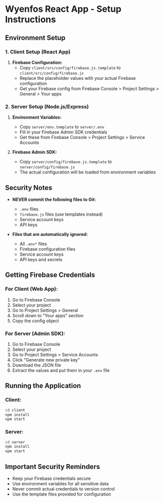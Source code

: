 # Wyenfos React App - Setup Instructions

## Environment Setup

### 1. Client Setup (React App)

1. **Firebase Configuration:**
   - Copy `client/src/config/firebase.js.template` to `client/src/config/firebase.js`
   - Replace the placeholder values with your actual Firebase configuration
   - Get your Firebase config from Firebase Console > Project Settings > General > Your apps

### 2. Server Setup (Node.js/Express)

1. **Environment Variables:**
   - Copy `server/env.template` to `server/.env`
   - Fill in your Firebase Admin SDK credentials
   - Get these from Firebase Console > Project Settings > Service Accounts

2. **Firebase Admin SDK:**
   - Copy `server/config/firebase.js.template` to `server/config/firebase.js`
   - The actual configuration will be loaded from environment variables

## Security Notes

- **NEVER commit the following files to Git:**
  - `.env` files
  - `firebase.js` files (use templates instead)
  - Service account keys
  - API keys

- **Files that are automatically ignored:**
  - All `.env*` files
  - Firebase configuration files
  - Service account keys
  - API keys and secrets

## Getting Firebase Credentials

### For Client (Web App):
1. Go to Firebase Console
2. Select your project
3. Go to Project Settings > General
4. Scroll down to "Your apps" section
5. Copy the config object

### For Server (Admin SDK):
1. Go to Firebase Console
2. Select your project
3. Go to Project Settings > Service Accounts
4. Click "Generate new private key"
5. Download the JSON file
6. Extract the values and put them in your `.env` file

## Running the Application

### Client:
```bash
cd client
npm install
npm start
```

### Server:
```bash
cd server
npm install
npm start
```

## Important Security Reminders

- Keep your Firebase credentials secure
- Use environment variables for all sensitive data
- Never commit actual credentials to version control
- Use the template files provided for configuration
